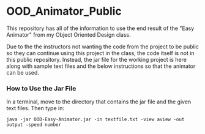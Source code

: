 # OOD_Animator_Public

This repository has all of the information to use the end result of the "Easy Animator" from my Object Oriented Design class.

Due to the the instructors not wanting the code from the project to be public so they can continue using this project in the class, the code itself is not in this public repository. Instead, the jar file for the working project is here along with sample text files and the below instructions so that the animator can be used. 

### How to Use the Jar File 

In a terminal, move to the directory that contains the jar file and the given text files. Then type in:

```
java -jar OOD-Easy-Animator.jar -in textfile.txt -view aview -out output -speed number
``` 

